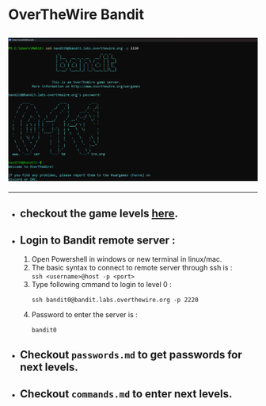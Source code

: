  # OverTheWire Bandit  
 ![bandit](/img/bandit0b.png)
 ---  
 ---
- ## checkout the game levels **[here](https://overthewire.org/wargames/bandit/ "Bandit - OverTheWire")**.  
- ## Login to Bandit remote server : 
   1. Open Powershell in windows or new terminal in linux/mac.  
   2. The basic syntax to connect to remote server through ssh is :  
      `ssh <username>@host -p <port>`  
   3. Type following cmmand to login to level 0 :  
      ```  
      ssh bandit0@bandit.labs.overthewire.org -p 2220  
      ```  
   4. Password to enter the server is :  
      ```  
      bandit0 
      ```    
- ## Checkout `passwords.md` to get passwords for next levels.  
- ## Checkout `commands.md` to enter next levels.  
